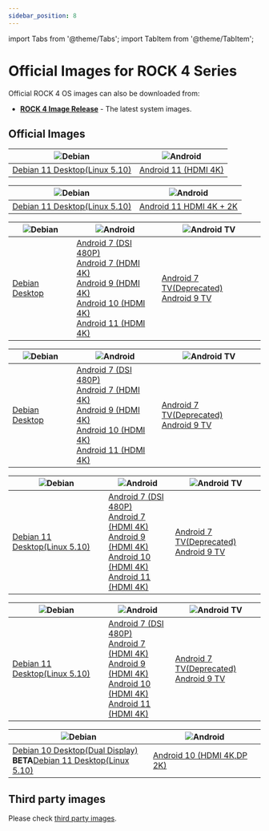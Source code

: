 ```yaml
---
sidebar_position: 8
---
```


import Tabs from '@theme/Tabs';
import TabItem from '@theme/TabItem';

# Official Images for ROCK 4 Series

Official ROCK 4 OS images can also be downloaded from:

- **[ROCK 4 Image Release](https://github.com/radxa-build)** - The latest system images.

## Official Images

<Tabs queryString="model">
  <TabItem value="ROCK 4SE" label="ROCK 4SE" default>

| ![Debian](/img/Debian-logo.webp)                                                  | ![Android](/img/Android-Logo.webp)                                                                                                                    |
| --------------------------------------------------------------------------------- | ----------------------------------------------------------------------------------------------------------------------------------------------------- |
| [Debian 11 Desktop(Linux 5.10)](https://github.com/radxa-build/rock-4se/releases) | [Android 11 (HDMI 4K)](https://github.com/radxa/manifests/releases/download/RockPi-android11-20220819_1707/rock4b-se-android11-20220819-1907-gpt.zip) |

  </TabItem>
  <TabItem value="ROCK 4C+" label="ROCK 4C+">

| ![Debian](/img/Debian-logo.webp)                                                      | ![Android](/img/Android-Logo.webp)                                                                                                                          |
| ------------------------------------------------------------------------------------- | ----------------------------------------------------------------------------------------------------------------------------------------------------------- |
| [Debian 11 Desktop(Linux 5.10)](https://github.com/radxa-build/rock-4c-plus/releases) | [Android 11 HDMI 4K + 2K](https://github.com/radxa/manifests/releases/download/Rock-android11-20220408_1204/Rock4C_Plus_Android11_20220408_1609-gpt.img.xz) |

  </TabItem>
  <TabItem value="ROCK 4A+" label="ROCK 4A+">

| ![Debian](/img/Debian-logo.webp)                                          | ![Android](/img/Android-Logo.webp)                                                                                                                                                                                                                                                                                                                                                                    | ![Android TV](/img/Android-tv-logo.webp)                                                                                                    |
| ------------------------------------------------------------------------- | ----------------------------------------------------------------------------------------------------------------------------------------------------------------------------------------------------------------------------------------------------------------------------------------------------------------------------------------------------------------------------------------------------- | ------------------------------------------------------------------------------------------------------------------------------------------- |
| [Debian Desktop](https://github.com/radxa-build/rock-pi-4a-plus/releases) | [Android 7 (DSI 480P)](https://rock.sh/rockpi-android7-dsi-download)<br/>[Android 7 (HDMI 4K)](https://rock.sh/rockpi-android7-download)<br/>[Android 9 (HDMI 4K)](https://rock.sh/rockpi-android9-gpt-download)<br/>[Android 10 (HDMI 4K)](https://rock.sh/rockpi4b-android10-gpt-download)<br/>[Android 11 (HDMI 4K)](https://github.com/radxa/manifests/releases/tag/Rock-android11-20211115_1851) | [Android 7 TV(Deprecated)](https://rock.sh/rockpi-android7-tv-download)<br/>[Android 9 TV](https://rock.sh/rockpi-android9-tv-gpt-download) |

  </TabItem>
  <TabItem value="ROCK 4B+" label="ROCK 4B+">

| ![Debian](/img/Debian-logo.webp)                                          | ![Android](/img/Android-Logo.webp)                                                                                                                                                                                                                                                                                                                                                                    | ![Android TV](/img/Android-tv-logo.webp)                                                                                                    |
| ------------------------------------------------------------------------- | ----------------------------------------------------------------------------------------------------------------------------------------------------------------------------------------------------------------------------------------------------------------------------------------------------------------------------------------------------------------------------------------------------- | ------------------------------------------------------------------------------------------------------------------------------------------- |
| [Debian Desktop](https://github.com/radxa-build/rock-pi-4a-plus/releases) | [Android 7 (DSI 480P)](https://rock.sh/rockpi-android7-dsi-download)<br/>[Android 7 (HDMI 4K)](https://rock.sh/rockpi-android7-download)<br/>[Android 9 (HDMI 4K)](https://rock.sh/rockpi-android9-gpt-download)<br/>[Android 10 (HDMI 4K)](https://rock.sh/rockpi4b-android10-gpt-download)<br/>[Android 11 (HDMI 4K)](https://github.com/radxa/manifests/releases/tag/Rock-android11-20211115_1851) | [Android 7 TV(Deprecated)](https://rock.sh/rockpi-android7-tv-download)<br/>[Android 9 TV](https://rock.sh/rockpi-android9-tv-gpt-download) |

  </TabItem>
  <TabItem value="ROCK 4A" label="ROCK 4A">

| ![Debian](/img/Debian-logo.webp)                                                    | ![Android](/img/Android-Logo.webp)                                                                                                                                                                                                                                                                                                                                                                    | ![Android TV](/img/Android-tv-logo.webp)                                                                                                    |
| ----------------------------------------------------------------------------------- | ----------------------------------------------------------------------------------------------------------------------------------------------------------------------------------------------------------------------------------------------------------------------------------------------------------------------------------------------------------------------------------------------------- | ------------------------------------------------------------------------------------------------------------------------------------------- |
| [Debian 11 Desktop(Linux 5.10)](https://github.com/radxa-build/rock-pi-4a/releases) | [Android 7 (DSI 480P)](https://rock.sh/rockpi-android7-dsi-download)<br/>[Android 7 (HDMI 4K)](https://rock.sh/rockpi-android7-download)<br/>[Android 9 (HDMI 4K)](https://rock.sh/rockpi-android9-gpt-download)<br/>[Android 10 (HDMI 4K)](https://rock.sh/rockpi4b-android10-gpt-download)<br/>[Android 11 (HDMI 4K)](https://github.com/radxa/manifests/releases/tag/Rock-android11-20211115_1851) | [Android 7 TV(Deprecated)](https://rock.sh/rockpi-android7-tv-download)<br/>[Android 9 TV](https://rock.sh/rockpi-android9-tv-gpt-download) |

  </TabItem>
  <TabItem value="ROCK 4B" label="ROCK 4B">

| ![Debian](/img/Debian-logo.webp)                                                    | ![Android](/img/Android-Logo.webp)                                                                                                                                                                                                                                                                                                                                                                    | ![Android TV](/img/Android-tv-logo.webp)                                                                                                    |
| ----------------------------------------------------------------------------------- | ----------------------------------------------------------------------------------------------------------------------------------------------------------------------------------------------------------------------------------------------------------------------------------------------------------------------------------------------------------------------------------------------------- | ------------------------------------------------------------------------------------------------------------------------------------------- |
| [Debian 11 Desktop(Linux 5.10)](https://github.com/radxa-build/rock-pi-4b/releases) | [Android 7 (DSI 480P)](https://rock.sh/rockpi-android7-dsi-download)<br/>[Android 7 (HDMI 4K)](https://rock.sh/rockpi-android7-download)<br/>[Android 9 (HDMI 4K)](https://rock.sh/rockpi-android9-gpt-download)<br/>[Android 10 (HDMI 4K)](https://rock.sh/rockpi4b-android10-gpt-download)<br/>[Android 11 (HDMI 4K)](https://github.com/radxa/manifests/releases/tag/Rock-android11-20211115_1851) | [Android 7 TV(Deprecated)](https://rock.sh/rockpi-android7-tv-download)<br/>[Android 9 TV](https://rock.sh/rockpi-android9-tv-gpt-download) |

  </TabItem>
  <TabItem value="ROCK 4C" label="ROCK 4C">

| ![Debian](/img/Debian-logo.webp)                                                                                                                                                                                                                                            | ![Android](/img/Android-Logo.webp)                                            |
| --------------------------------------------------------------------------------------------------------------------------------------------------------------------------------------------------------------------------------------------------------------------------- | ----------------------------------------------------------------------------- |
| [Debian 10 Desktop(Dual Display)](https://github.com/radxa/rock-pi-images-released/releases/download/v20210824/rockpi4c_debian_buster_xfce4_arm64_20210824_0245-gpt.img.gz)<br/>**BETA**[Debian 11 Desktop(Linux 5.10)](https://github.com/radxa-build/rock-pi-4c/releases) | [Android 10 (HDMI 4K,DP 2K)](https://rock.sh/rockpi4c-android10-gpt-download) |

  </TabItem>

</Tabs>

## Third party images

Please check [third party images](/rock4/alternative-os/third-party-images).
